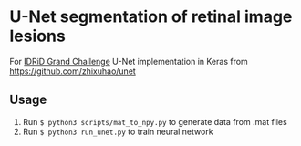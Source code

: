 # U-Net segmentation of retinal image lesions

For [IDRiD Grand Challenge](https://idrid.grand-challenge.org/)
U-Net implementation in Keras from https://github.com/zhixuhao/unet

## Usage

1. Run `$ python3 scripts/mat_to_npy.py` to generate data from .mat files
2. Run `$ python3 run_unet.py` to train neural network